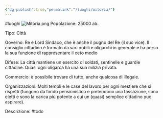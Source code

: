 ```yaml
---
{"dg-publish":true,"permalink":"/luoghi/mitoria/"}
---
```


#luoghi 
![Mitoria.png](/img/user/Images/Mitoria.png)
Popolazione: 25000 ab.

Tipo: Città

Governo: Re e Lord Sindaco, che è anche il pugno del Re (il suo vice). Il consiglio cittadino è formato da vari nobili e oligarchi in generale e ha perso la sua funzione di rappresentare il ceto medio

Difese: La città mantiene un esercito di soldati, sentinelle e guardie cittadine. Quasi ogni oligarca ha una sua milizia privata.

Commercio: è possibile trovare di tutto, anche qualcosa di illegale.

Organizzazioni: Molti templi e le case del lavoro per ogni mestiere che si rispetti (fungono da fondo pensionistico e pretendono una tassazione, sono eletti e sono la carica più potente a cui un (quasi) semplice cittadino può aspirare).

Descrizione: #todo
